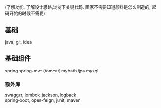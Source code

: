 (了解功能, 了解设计思路,浏览下关键代码.
画家不需要知道颜料是怎么制造的, 
起码开始的时候不需要)
## 基础
java, git, idea
## 基础组件
spring
spring-mvc (tomcat)
mybatis/jpa 
mysql

### 额外库
swagger, lombok, jackson, logback  
spring-boot, open-feign, junit, maven
